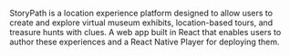 StoryPath is a location experience platform designed to allow users to create and explore virtual museum exhibits, location-based tours, and treasure hunts with clues. A web app built in React that enables users to author these experiences and a React Native Player for deploying them.
